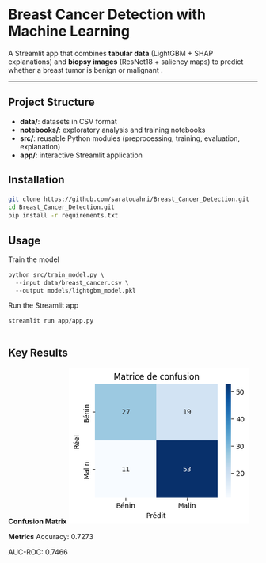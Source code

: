 # Breast Cancer Detection with Machine Learning

A Streamlit app that combines **tabular data** (LightGBM + SHAP explanations) and **biopsy images** (ResNet18 + saliency maps) to predict whether a breast tumor is benign or malignant .

---
## Project Structure
- **data/**: datasets in CSV format  
- **notebooks/**: exploratory analysis and training notebooks  
- **src/**: reusable Python modules (preprocessing, training, evaluation, explanation)  
- **app/**: interactive Streamlit application  

## Installation

```bash
git clone https://github.com/saratouahri/Breast_Cancer_Detection.git
cd Breast_Cancer_Detection.git
pip install -r requirements.txt
```
## Usage
Train the model

```
python src/train_model.py \
  --input data/breast_cancer.csv \
  --output models/lightgbm_model.pkl

```
Run the Streamlit app
```
streamlit run app/app.py


```
## Key Results
**Confusion Matrix**
![Confusion matrix of the model](app/cm.png)


**Metrics**
Accuracy: 0.7273

AUC-ROC: 0.7466

